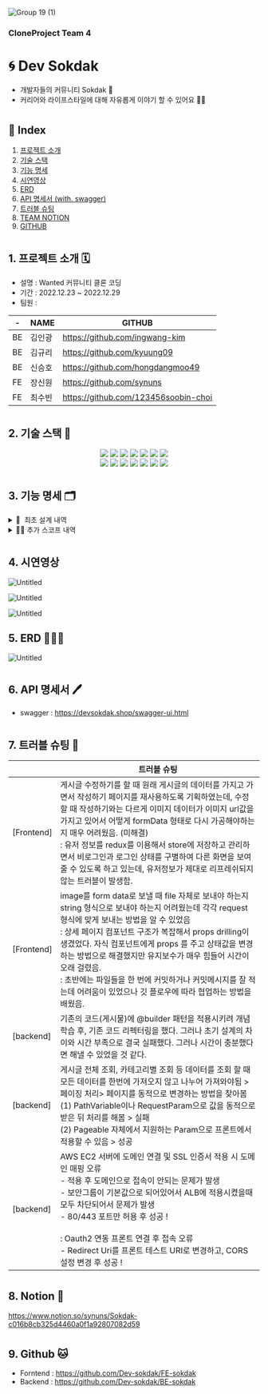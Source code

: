 

![Group 19 (1)](https://user-images.githubusercontent.com/117708164/209903512-794cdc8a-8001-4a05-bd97-b4af66a32abc.png)
###  CloneProject Team 4
# 🌀 Dev Sokdak 

- 개발자들의 커뮤니티 Sokdak 💬
- 커리어와 라이프스타일에 대해 자유롭게 이야기 할 수 있어요 🙋🏻   

#

## 🧩 Index

1. [프로젝트 소개](#1-프로젝트-소개-)
2. [기술 스택](#2-기술-스택-)
3. [기능 명세](#3-기능-명세-)
4. [시연영상](#4-시연영상)
5. [ERD](#5-erd-)
6. [API 명세서 (with. swagger)](#6-api-명세서-)
7. [트러블 슈팅](#7-트러블-슈팅-)
8. [TEAM NOTION](#8-notion-)
9. [GITHUB](#9-github-)

#

## 1. 프로젝트 소개 🗓
- 설명 : Wanted 커뮤니티 클론 코딩
- 기간 : 2022.12.23 ~ 2022.12.29
- 팀원 : <br> 

| - | NAME | GITHUB |
|--|--|--|
| BE | 김인광 | https://github.com/ingwang-kim |
| BE | 김규리 | https://github.com/kyuung09 |
| BE | 신승호 | https://github.com/hongdangmoo49 |
| FE | 장신원 | https://github.com/synuns |
| FE | 최수빈 | https://github.com/123456soobin-choi |

#

## 2. 기술 스택 🔨
<div align=center> 
<img src="https://img.shields.io/badge/java-02569B?style=for-the-badge&logo=java&logoColor=white">
<img src="https://img.shields.io/badge/spring-6DB33F?style=for-the-badge&logo=spring&logoColor=white">
<img src="https://img.shields.io/badge/mysql-4479A1?style=for-the-badge&logo=mysql&logoColor=white"> 
<img src="https://img.shields.io/badge/jpa-181717?style=for-the-badge&logo=jpa&logoColor=white">
<img src="https://img.shields.io/badge/amazon aws-F8DC75?style=for-the-badge&logo=amazonaws&logoColor=white">
<img src="https://img.shields.io/badge/amazon rds-61DAFB?style=for-the-badge&logo=amazonrds&logoColor=white"> 
<img src="https://img.shields.io/badge/amazon s3-E34F26?style=for-the-badge&logo=amazons3&logoColor=white"> 
<br>

<img src="https://img.shields.io/badge/react-61DAFB?style=for-the-badge&logo=react&logoColor=black">
<img src="https://img.shields.io/badge/redux-E34F26?style=for-the-badge&logo=redux&logoColor=white"> 
<img src="https://img.shields.io/badge/javascript-F7DF1E?style=for-the-badge&logo=javascript&logoColor=black">
<img src="https://img.shields.io/badge/amazon s3-E34F26?style=for-the-badge&logo=amazons3&logoColor=white"> 
<img src="https://img.shields.io/badge/vite-DD0031?style=for-the-badge&logo=vite&logoColor=white">
<img src="https://img.shields.io/badge/reduxjs/toolkit-1572B6?style=for-the-badge&logo=reduxjs&logoColor=white"> 
<img src="https://img.shields.io/badge/axios-FCC624?style=for-the-badge&logo=axios&logoColor=black"> 
<br>
</div>

#

## 3. 기능 명세 🗂

<details>
<summary>🏁  최초 설계 내역</summary>
<div markdown="1">       

    📍 회원가입/로그인
    
    (1) 일반 이메일 회원가입 / 로그인
        - 아이디 중복 확인
        - 아이디 / 패스워드 정규식 확인
        - 랜덤 난수 닉네임 생성
    
    (2) OAuth2(카카오) 회원가입 / 로그인
        - 회원가입 Type 식별 👉 일반 로그인 불가
          (* 일반회원이 카카오로 로그인 시도시  일치하는 ID가 있을 경우 SignUpType 변경 0 → 1)
        - 랜덤 난수 닉네임 생성
    
    (3) 로그인/ 로그아웃 인증
        - JWT Token
    
    📍 커뮤니티
    
    (1) 커뮤니티 내용 등록
        - Category 선택 [ 커리어고민, 취업/이직, 회사생활 , … ,  UI/UX]
        - 사진 업로드 (AWS S3)
        - 제목 / 내용 
        - 글 작성시 닉네임으로 출력되도록
    
    (2) 커뮤니티 내용 조회
        - 전체 조회 
        - 카테고리별 조회 
        - 선택 조회
    
    (3) 커뮤니티 내용 수정
        - 수정시 사진 삭제
    
    (4) 커뮤니티 내용 삭제
        - 게시물 삭제시 연관 내용 전체 삭제
    
    (5) 커뮤니티 글 좋아요 기능
    
    (6) 커뮤니티 댓글 등록/삭제
    
    
    📍 마이페이지
    
    (1) 내 정보 조회
        - 프로필 사진 업로드
        - 직무, 경력 정보 등록 & 수정

</div>
</details>
<details>
<summary>✊🏻 추가 스코프 내역</summary>
<div markdown="1">       

    📍 BE
    
    - http → https 프로토콜 변경
    - 페이징(Slice)
    - Swagger
    - Access Log Logging 처리
    - 마이페이지 닉네임 수정 기능
    
    📍 FE
    
    - 마이페이지
    - Infinity Scroll
    - 디테일 페이지 비로그인 방식 변경

</div>
</details>

#

## 4. 시연영상 

![Untitled](https://user-images.githubusercontent.com/57736547/209971792-69239f26-31df-4298-9593-ceb1365aecc6.gif)

![Untitled](https://user-images.githubusercontent.com/57736547/209971801-64687d18-9469-4b65-8220-67c0e8039939.gif)

![Untitled](https://user-images.githubusercontent.com/57736547/209971796-39a73aa0-c2d7-4a8a-9a03-bc864b001047.gif)


## 5. ERD 🧑🏻‍💻

![Untitled](https://user-images.githubusercontent.com/117730606/209832258-2118cc8d-f543-4413-854f-6e6d7761e0ed.png)

#

## 6. API 명세서 🖊
- swagger : https://devsokdak.shop/swagger-ui.html

#

## 7. 트러블 슈팅 👾

|   | 트러블 슈팅 |
|--|--|
| [Frontend] | 게시글 수정하기를 할 때 원래 게시글의 데이터를 가지고 가면서 작성하기 페이지를 재사용하도록 기획하였는데, 수정할 때 작성하기와는 다르게 이미지 데이터가 이미지 url값을 가지고 있어서 어떻게 formData 형태로 다시 가공해야하는지 매우 어려웠음. (미해결)<br>: 유저 정보를 redux를 이용해서 store에 저장하고 관리하면서 비로그인과 로그인 상태를 구별하여 다른 화면을 보여줄 수 있도록 하고 있는데, 유저정보가 제대로 리프레쉬되지 않는 트러블이 발생함.  |
| [Frontend] | image를 form data로 보낼 때 file 자체로 보내야 하는지 string 형식으로 보내야 하는지 어려웠는데 각각 request 형식에 맞게 보내는 방법을 알 수 있었음<br>: 상세 페이지 컴포넌트 구조가 복잡해서 props drilling이 생겼었다. 자식 컴포넌트에게 props 를 주고 상태값을 변경하는 방법으로 해결했지만 유지보수가 매우 힘들어 시간이 오래 걸렸음.<br>: 초반에는 파일들을 한 번에 커밋하거나 커밋메시지를 잘 적는데 어려움이 있었으나 깃 플로우에 따라 협업하는 방법을 배웠음. |
| [backend] | 기존의 코드(게시물)에 @builder 패턴을 적용시키려 개념학습 후, 기존 코드 리펙터링을 했다. 그러나 초기 설계의 차이와 시간 부족으로 결국 실패했다. 그러나 시간이 충분했다면 해낼 수 있었을 것 같다.  |
| [backend] | 게시글 전체 조회, 카테고리별 조회 등 데이터를 조회 할 때 모든 데이터를 한번에 가져오지 않고 나누어 가져와야됨 > 페이징 처리> 페이지를 동적으로 변경하는 방법을 찾아봄 <br> (1) PathVariable이나 RequestParam으로 값을 동적으로 받은 뒤 처리를 해봄 > 실패<br> (2) Pageable 자체에서 지원하는 Param으로 프론트에서 적용할 수 있음 >  성공 |
| [backend] | AWS EC2 서버에 도메인 연결 및 SSL 인증서 적용 시 도메인 매핑 오류<br>- 적용 후 도메인으로 접속이 안되는 문제가 발생 <br>- 보안그룹이 기본값으로 되어있어서 ALB에 적용시켰을때 모두 차단되어서 문제가 발생<br>- 80/443 포트만 허용 후 성공 !<br><br>: Oauth2 연동 프론트 연결 후 접속 오류 <br>- Redirect Uri를 프론트 테스트 URI로 변경하고, CORS 설정 변경 후 성공 ! |

#

## 8. Notion 📔
https://www.notion.so/synuns/Sokdak-c016b8cb325d4460a0f1a92807082d59

#

## 9. Github 🐱
- Forntend : https://github.com/Dev-sokdak/FE-sokdak
- Backend : https://github.com/Dev-sokdak/BE-sokdak

#
